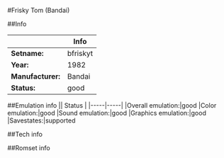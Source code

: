 #Frisky Tom (Bandai)

##Info

||Info|
|-----|-----|
|**Setname:**|bfriskyt
|**Year:**|1982
|**Manufacturer:**|Bandai
|**Status:**|good

##Emulation info
|| Status |
|-----|-----|
|Overall emulation:|good
|Color emulation:|good
|Sound emulation:|good
|Graphics emulation:|good
|Savestates:|supported

##Tech info

##Romset info

<!--- START OF EDITED COMMENT DO NOT TOUCH TEXT ABOVE-->
